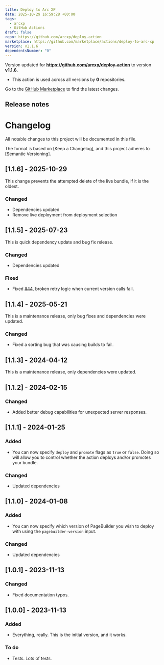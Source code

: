 ```yaml
---
title: Deploy to Arc XP
date: 2025-10-29 16:59:28 +00:00
tags:
  - arcxp
  - GitHub Actions
draft: false
repo: https://github.com/arcxp/deploy-action
marketplace: https://github.com/marketplace/actions/deploy-to-arc-xp
version: v1.1.6
dependentsNumber: "0"
---
```



Version updated for **https://github.com/arcxp/deploy-action** to version **v1.1.6**.
- This action is used across all versions by **0** repositories.

Go to the [GitHub Marketplace](https://github.com/marketplace/actions/deploy-to-arc-xp) to find the latest changes.

## Release notes

# Changelog

All notable changes to this project will be documented in this file.

The format is based on [Keep a Changelog],
and this project adheres to [Semantic Versioning].

## [1.1.6] - 2025-10-29

This change prevents the attempted delete of the live bundle, if it is the oldest.

### Changed

- Dependencies updated
- Remove live deployment from deployment selection

## [1.1.5] - 2025-07-23

This is quick dependency update and bug fix release.

### Changed

- Dependencies updated

### Fixed

- Fixed [#44](https://github.com/arcxp/deploy-action/issues/44), broken retry logic when current version calls fail.

## [1.1.4] - 2025-05-21

This is a maintenance release, only bug fixes and dependencies were updated.

### Changed

- Fixed a sorting bug that was causing builds to fail.

## [1.1.3] - 2024-04-12

This is a maintenance release, only dependencies were updated.

## [1.1.2] - 2024-02-15

### Changed

- Added better debug capabilities for unexpected server responses.

## [1.1.1] - 2024-01-25

### Added

- You can now specify `deploy` and `promote` flags as `true` or `false`. Doing so will allow you to control whether the action deploys and/or promotes your bundle.

### Changed

- Updated dependencies

## [1.1.0] - 2024-01-08

### Added

- You can now specify which version of PageBuilder you wish to deploy with using the `pagebuilder-version` input.

### Changed

- Updated dependencies

## [1.0.1] - 2023-11-13

### Changed

- Fixed documentation typos.

## [1.0.0] - 2023-11-13

### Added

- Everything, really. This is the initial version, and it works.

### To do

- Tests. Lots of tests.

